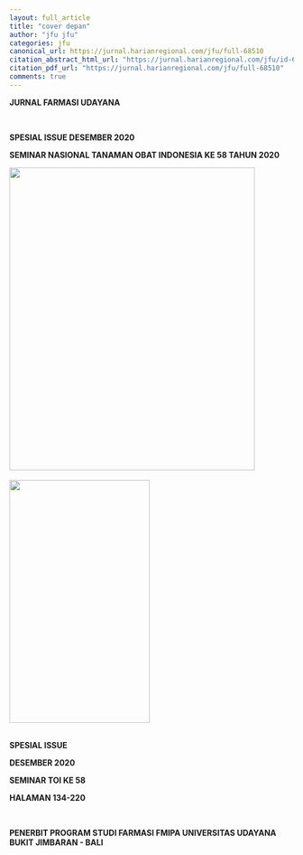 ```yaml
---
layout: full_article
title: "cover depan"
author: "jfu jfu"
categories: jfu
canonical_url: https://jurnal.harianregional.com/jfu/full-68510 
citation_abstract_html_url: "https://jurnal.harianregional.com/jfu/id-68510"
citation_pdf_url: "https://jurnal.harianregional.com/jfu/full-68510"  
comments: true
---
```


<div>
<p><span class="font2" style="font-weight:bold;">JURNAL FARMASI UDAYANA</span></p>
</div><br clear="all">
<div>
<p><span class="font1" style="font-weight:bold;">SPESIAL ISSUE DESEMBER 2020</span></p>
<p><span class="font0" style="font-weight:bold;">SEMINAR NASIONAL TANAMAN OBAT INDONESIA KE 58 TAHUN 2020</span></p><img src="https://jurnal.harianregional.com/media/68510-1.jpg" alt="" style="width:326pt;height:402pt;">
</div><br clear="all">
<div><img src="https://jurnal.harianregional.com/media/68510-2.jpg" alt="" style="width:187pt;height:323pt;">
</div><br clear="all">
<div>
<p><span class="font1" style="font-weight:bold;">SPESIAL ISSUE</span></p>
<p><span class="font1" style="font-weight:bold;">DESEMBER 2020</span></p>
<p><span class="font1" style="font-weight:bold;">SEMINAR TOI KE 58</span></p>
<p><span class="font1" style="font-weight:bold;">HALAMAN 134-220</span></p>
</div><br clear="all">
<div>
<p><span class="font0" style="font-weight:bold;">PENERBIT PROGRAM STUDI FARMASI FMIPA UNIVERSITAS UDAYANA BUKIT JIMBARAN - BALI</span></p>
</div><br clear="all">